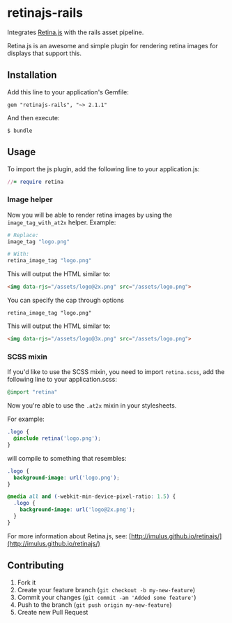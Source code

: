 # retinajs-rails

Integrates [Retina.js](http://imulus.github.io/retinajs/) with the rails asset pipeline.

Retina.js is an awesome and simple plugin for rendering retina images for displays that support this.

## Installation

Add this line to your application's Gemfile:

    gem "retinajs-rails", "~> 2.1.1"

And then execute:

    $ bundle

## Usage

To import the js plugin, add the following line to your application.js:

``` ruby
//= require retina
```

### Image helper

Now you will be able to render retina images by using the `image_tag_with_at2x` helper. Example:
```ruby
# Replace:
image_tag "logo.png"

# With:
retina_image_tag "logo.png"
```

This will output the HTML similar to:
```html
<img data-rjs="/assets/logo@2x.png" src="/assets/logo.png">
```

You can specify the cap through options
```
retina_image_tag "logo.png"
```

This will output the HTML similar to:
```html
<img data-rjs="/assets/logo@3x.png" src="/assets/logo.png">
```

### SCSS mixin

If you'd like to use the SCSS mixin, you need to import `retina.scss`, add the following line to your application.scss:

``` ruby
@import "retina"
```

Now you're able to use the `.at2x` mixin in your stylesheets.

For example:

```scss
.logo {
  @include retina('logo.png');
}
```

will compile to something that resembles:

```scss
.logo {
  background-image: url('logo.png');
}

@media all and (-webkit-min-device-pixel-ratio: 1.5) {
  .logo {
    background-image: url('logo@2x.png');
  }
}
```

For more information about Retina.js, see:
[http://imulus.github.io/retinajs/](http://imulus.github.io/retinajs/)

## Contributing

1. Fork it
2. Create your feature branch (`git checkout -b my-new-feature`)
3. Commit your changes (`git commit -am 'Added some feature'`)
4. Push to the branch (`git push origin my-new-feature`)
5. Create new Pull Request

